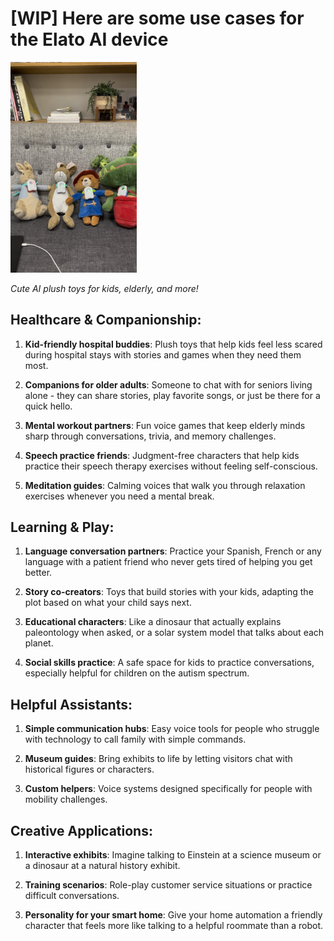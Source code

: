 # [WIP] Here are some use cases for the Elato AI device

<img src="./assets/usecases.png" alt="Build Custom AI Toys" width="40%">

*Cute AI plush toys for kids, elderly, and more!*

## Healthcare & Companionship:

1. **Kid-friendly hospital buddies**: Plush toys that help kids feel less scared during hospital stays with stories and games when they need them most.

2. **Companions for older adults**: Someone to chat with for seniors living alone - they can share stories, play favorite songs, or just be there for a quick hello.

3. **Mental workout partners**: Fun voice games that keep elderly minds sharp through conversations, trivia, and memory challenges.

4. **Speech practice friends**: Judgment-free characters that help kids practice their speech therapy exercises without feeling self-conscious.

5. **Meditation guides**: Calming voices that walk you through relaxation exercises whenever you need a mental break.

## Learning & Play:

1. **Language conversation partners**: Practice your Spanish, French or any language with a patient friend who never gets tired of helping you get better.

2. **Story co-creators**: Toys that build stories with your kids, adapting the plot based on what your child says next.

3. **Educational characters**: Like a dinosaur that actually explains paleontology when asked, or a solar system model that talks about each planet.

4. **Social skills practice**: A safe space for kids to practice conversations, especially helpful for children on the autism spectrum.

## Helpful Assistants:

1. **Simple communication hubs**: Easy voice tools for people who struggle with technology to call family with simple commands.

2. **Museum guides**: Bring exhibits to life by letting visitors chat with historical figures or characters.

3. **Custom helpers**: Voice systems designed specifically for people with mobility challenges.

## Creative Applications:

1. **Interactive exhibits**: Imagine talking to Einstein at a science museum or a dinosaur at a natural history exhibit.

2. **Training scenarios**: Role-play customer service situations or practice difficult conversations.

3. **Personality for your smart home**: Give your home automation a friendly character that feels more like talking to a helpful roommate than a robot.